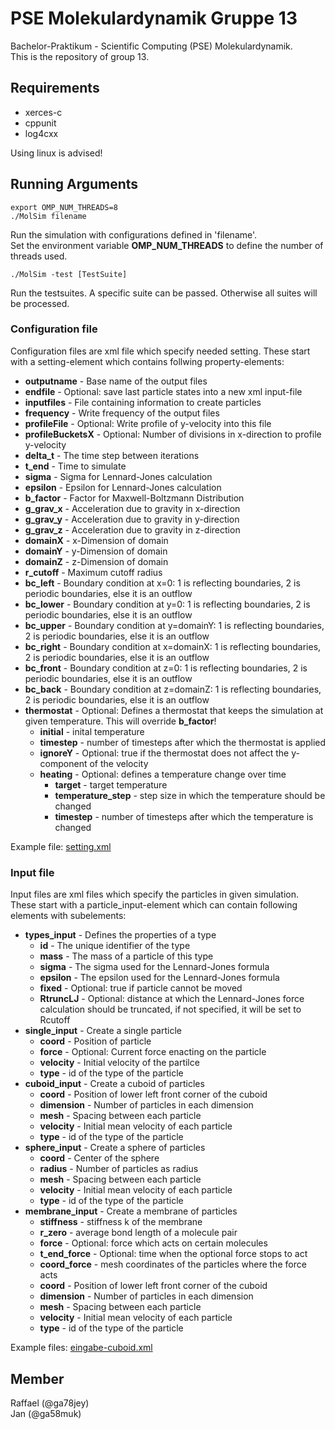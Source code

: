 # PSE Molekulardynamik Gruppe 13
Bachelor-Praktikum - Scientific Computing (PSE) Molekulardynamik.  
This is the repository of group 13.

## Requirements
- xerces-c
- cppunit
- log4cxx

Using linux is advised!

## Running Arguments
```
export OMP_NUM_THREADS=8
./MolSim filename
```
Run the simulation with configurations defined in 'filename'.  
Set the environment variable **OMP_NUM_THREADS** to define the number of threads used.

```
./MolSim -test [TestSuite]
```
Run the testsuites. A specific suite can be passed. Otherwise all suites will be processed.

### Configuration file
Configuration files are xml file which specify needed setting.
These start with a setting-element which contains follwing property-elements:
- **outputname** - Base name of the output files
- **endfile** - Optional: save last particle states into a new xml input-file
- **inputfiles** - File containing information to create particles
- **frequency** - Write frequency of the output files
- **profileFile** - Optional: Write profile of y-velocity into this file
- **profileBucketsX** - Optional: Number of divisions in x-direction to profile y-velocity
- **delta_t** - The time step between iterations
- **t_end** - Time to simulate
- **sigma** - Sigma for Lennard-Jones calculation
- **epsilon** - Epsilon for Lennard-Jones calculation
- **b_factor** - Factor for Maxwell-Boltzmann Distribution
- **g_grav_x** - Acceleration due to gravity in x-direction
- **g_grav_y** - Acceleration due to gravity in y-direction
- **g_grav_z** - Acceleration due to gravity in z-direction
- **domainX** - x-Dimension of domain
- **domainY** - y-Dimension of domain
- **domainZ** - z-Dimension of domain
- **r_cutoff** - Maximum cutoff radius
- **bc_left** - Boundary condition at x=0: 1 is reflecting boundaries, 2 is periodic boundaries, else it is an outflow
- **bc_lower** - Boundary condition at y=0: 1 is reflecting boundaries, 2 is periodic boundaries, else it is an outflow
- **bc_upper** - Boundary condition at y=domainY: 1 is reflecting boundaries, 2 is periodic boundaries, else it is an outflow
- **bc_right** - Boundary condition at x=domainX: 1 is reflecting boundaries, 2 is periodic boundaries, else it is an outflow
- **bc_front** - Boundary condition at z=0: 1 is reflecting boundaries, 2 is periodic boundaries, else it is an outflow
- **bc_back** - Boundary condition at z=domainZ: 1 is reflecting boundaries, 2 is periodic boundaries, else it is an outflow
- **thermostat** - Optional: Defines a thermostat that keeps the simulation at given temperature. This will override **b_factor**!
  - **initial** - inital temperature
  - **timestep** - number of timesteps after which the thermostat is applied
  - **ignoreY** - Optional: true if the thermostat does not affect the y-component of the velocity
  - **heating** - Optional: defines a temperature change over time
      - **target** - target temperature
      - **temperature_step** - step size in which the temperature should be changed
      - **timestep** - number of timesteps after which the temperature is changed

Example file: [setting.xml](setting.xml)

### Input file
Input files are xml files which specify the particles in given simulation.
These start with a particle_input-element which can contain following elements with subelements:
- **types_input** - Defines the properties of a type
  - **id** - The unique identifier of the type
  - **mass** - The mass of a particle of this type
  - **sigma** - The sigma used for the Lennard-Jones formula
  - **epsilon** - The epsilon used for the Lennard-Jones formula
  - **fixed** - Optional: true if particle cannot be moved
  - **RtruncLJ** - Optional: distance at which the Lennard-Jones force calculation should be truncated, if not specified, it will be set to Rcutoff
- **single_input** - Create a single particle
  - **coord** - Position of particle
  - **force** - Optional: Current force enacting on the particle
  - **velocity** - Initial velocity of the partilce
  - **type** - id of the type of the particle
- **cuboid_input** - Create a cuboid of particles
  - **coord** - Position of lower left front corner of the cuboid
  - **dimension** - Number of particles in each dimension
  - **mesh** - Spacing between each particle
  - **velocity** - Initial mean velocity of each particle
  - **type** - id of the type of the particle
- **sphere_input** - Create a sphere of particles
  - **coord** - Center of the sphere
  - **radius** - Number of particles as radius
  - **mesh** - Spacing between each particle
  - **velocity** - Initial mean velocity of each particle
  - **type** - id of the type of the particle
- **membrane_input** - Create a membrane of particles
  - **stiffness** - stiffness k of the membrane
  - **r_zero** - average bond length of a molecule pair
  - **force** - Optional: force which acts on certain molecules
  - **t_end_force** - Optional: time when the optional force stops to act
  - **coord_force** - mesh coordinates of the particles where the force acts
  - **coord** - Position of lower left front corner of the cuboid
  - **dimension** - Number of particles in each dimension
  - **mesh** - Spacing between each particle
  - **velocity** - Initial mean velocity of each particle
  - **type** - id of the type of the particle

Example files: 
[eingabe-cuboid.xml](input/eingabe-cuboid.xml)

## Member
Raffael (@ga78jey)  
Jan (@ga58muk)

